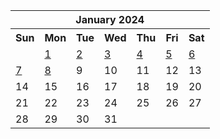 <table align="center" border="0" cellpadding="0" cellspacing="0" class="month">
 <tr>
  <th class="month" colspan="7">
   January 2024
  </th>
 </tr>
 <tr>
  <th class="sun">
   Sun
  </th>
  <th class="mon">
   Mon
  </th>
  <th class="tue">
   Tue
  </th>
  <th class="wed">
   Wed
  </th>
  <th class="thu">
   Thu
  </th>
  <th class="fri">
   Fri
  </th>
  <th class="sat">
   Sat
  </th>
 </tr>
 <tr>
  <td class="noday">
  </td>
  <td class="mon">
   <a href="20240101.py">
    1
   </a>
  </td>
  <td class="tue">
   <a href="20240102.py">
    2
   </a>
  </td>
  <td class="wed">
   <a href="20240103.py">
    3
   </a>
  </td>
  <td class="thu">
   <a href="20240104.py">
    4
   </a>
  </td>
  <td class="fri">
   <a href="20240105.py">
    5
   </a>
  </td>
  <td class="sat">
   <a href="20240106.py">
    6
   </a>
  </td>
 </tr>
 <tr>
  <td class="sun">
   <a href="20240107.py">
    7
   </a>
  </td>
  <td class="mon">
   <a href="20240108.py">
    8
   </a>
  </td>
  <td class="tue">
   9
  </td>
  <td class="wed">
   10
  </td>
  <td class="thu">
   11
  </td>
  <td class="fri">
   12
  </td>
  <td class="sat">
   13
  </td>
 </tr>
 <tr>
  <td class="sun">
   14
  </td>
  <td class="mon">
   15
  </td>
  <td class="tue">
   16
  </td>
  <td class="wed">
   17
  </td>
  <td class="thu">
   18
  </td>
  <td class="fri">
   19
  </td>
  <td class="sat">
   20
  </td>
 </tr>
 <tr>
  <td class="sun">
   21
  </td>
  <td class="mon">
   22
  </td>
  <td class="tue">
   23
  </td>
  <td class="wed">
   24
  </td>
  <td class="thu">
   25
  </td>
  <td class="fri">
   26
  </td>
  <td class="sat">
   27
  </td>
 </tr>
 <tr>
  <td class="sun">
   28
  </td>
  <td class="mon">
   29
  </td>
  <td class="tue">
   30
  </td>
  <td class="wed">
   31
  </td>
  <td class="noday">
  </td>
  <td class="noday">
  </td>
  <td class="noday">
  </td>
 </tr>
</table>
